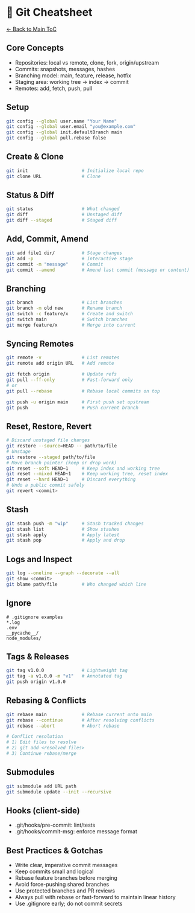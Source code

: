 # 🧩 Git Cheatsheet

[← Back to Main ToC](../../README.md)

## Core Concepts
- Repositories: local vs remote, clone, fork, origin/upstream
- Commits: snapshots, messages, hashes
- Branching model: main, feature, release, hotfix
- Staging area: working tree → index → commit
- Remotes: add, fetch, push, pull

## Setup
```bash
git config --global user.name "Your Name"
git config --global user.email "you@example.com"
git config --global init.defaultBranch main
git config --global pull.rebase false
```

## Create & Clone
```bash
git init                    # Initialize local repo
git clone URL               # Clone
```

## Status & Diff
```bash
git status                  # What changed
git diff                    # Unstaged diff
git diff --staged           # Staged diff
```

## Add, Commit, Amend
```bash
git add file1 dir/          # Stage changes
git add -p                  # Interactive stage
git commit -m "message"     # Commit
git commit --amend          # Amend last commit (message or content)
```

## Branching
```bash
git branch                  # List branches
git branch -m old new       # Rename branch
git switch -c feature/x     # Create and switch
git switch main             # Switch branches
git merge feature/x         # Merge into current
```

## Syncing Remotes
```bash
git remote -v               # List remotes
git remote add origin URL   # Add remote

git fetch origin            # Update refs
git pull --ff-only          # Fast-forward only
# or
git pull --rebase           # Rebase local commits on top

git push -u origin main     # First push set upstream
git push                    # Push current branch
```

## Reset, Restore, Revert
```bash
# Discard unstaged file changes
git restore --source=HEAD -- path/to/file
# Unstage
git restore --staged path/to/file
# Move branch pointer (keep or drop work)
git reset --soft HEAD~1     # Keep index and working tree
git reset --mixed HEAD~1    # Keep working tree, reset index
git reset --hard HEAD~1     # Discard everything
# Undo a public commit safely
git revert <commit>
```

## Stash
```bash
git stash push -m "wip"     # Stash tracked changes
git stash list              # Show stashes
git stash apply             # Apply latest
git stash pop               # Apply and drop
```

## Logs and Inspect
```bash
git log --oneline --graph --decorate --all
git show <commit>
git blame path/file         # Who changed which line
```

## Ignore
```
# .gitignore examples
*.log
.env
__pycache__/
node_modules/
```

## Tags & Releases
```bash
git tag v1.0.0              # Lightweight tag
git tag -a v1.0.0 -m "v1"   # Annotated tag
git push origin v1.0.0
```

## Rebasing & Conflicts
```bash
git rebase main             # Rebase current onto main
git rebase --continue       # After resolving conflicts
git rebase --abort          # Abort rebase

# Conflict resolution
# 1) Edit files to resolve
# 2) git add <resolved files>
# 3) Continue rebase/merge
```

## Submodules
```bash
git submodule add URL path
git submodule update --init --recursive
```

## Hooks (client-side)
- .git/hooks/pre-commit: lint/tests
- .git/hooks/commit-msg: enforce message format

## Best Practices & Gotchas
- Write clear, imperative commit messages
- Keep commits small and logical
- Rebase feature branches before merging
- Avoid force-pushing shared branches
- Use protected branches and PR reviews
- Always pull with rebase or fast-forward to maintain linear history
- Use .gitignore early; do not commit secrets
